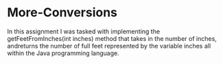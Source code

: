 # More-Conversions
In this assignment I was tasked with implementing the getFeetFromInches(int inches) method that takes in the number of inches, andreturns the number of full feet represented by the variable inches all within the Java programming language.
